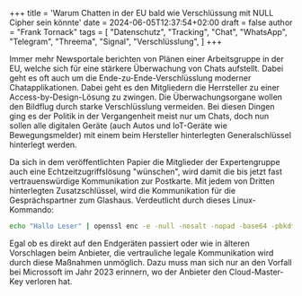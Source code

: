 +++
title = 'Warum Chatten in der EU bald wie Verschlüssung mit NULL Cipher sein könnte'
date = 2024-06-05T12:37:54+02:00
draft = false
author = "Frank Tornack"
tags = [
    "Datenschutz",
    "Tracking",
    "Chat",
    "WhatsApp",
    "Telegram",
    "Threema",
    "Signal",
    "Verschlüsslung",
]
+++

Immer mehr Newsportale berichten von Plänen einer Arbeitsgruppe in der EU, welche sich für eine stärkere Überwachung von Chats aufstellt. Dabei geht es oft auch um die Ende-zu-Ende-Verschlüsslung moderner Chatapplikationen. Dabei geht es den Mitgliedern die Herrsteller zu einer Access-by-Design-Lösung zu zwingen. Die Überwachungsorgane wollen den Bildflug durch starke Verschlüsslung vermeiden. Bei diesen Dingen ging es der Politik in der Vergangenheit meist nur um Chats, doch nun sollen alle digitalen Geräte (auch Autos und IoT-Geräte wie Bewegungsmelder) mit einem beim Hersteller hinterlegten Generalschlüssel hinterlegt werden.

Da sich in dem veröffentlichten Papier die Mitglieder der Expertengruppe auch eine Echtzeitzugriffslösung "wünschen", wird damit die bis jetzt fast vertrauenswürdige Kommunikation zur Postkarte. Mit jedem von Dritten hinterlegten Zusatzschlüssel, wird die Kommunikation für die Gesprächspartner zum Glashaus. Verdeutlicht durch dieses Linux-Kommando:

```bash
echo "Hallo Leser" | openssl enc -e -null -nosalt -nopad -base64 -pbkdf2 | tee -a Chat.log | openssl enc -d -null -nosalt -nopad -base64 -pbkdf2
```

Egal ob es direkt auf den Endgeräten passiert oder wie in älteren Vorschlagen beim Anbieter, die vertrauliche legale Kommunikation wird durch diese Maßnahmen unmöglich. Dazu muss man sich nur an den Vorfall bei Microssoft im Jahr 2023 erinnern, wo der Anbieter den Cloud-Master-Key verloren hat. 